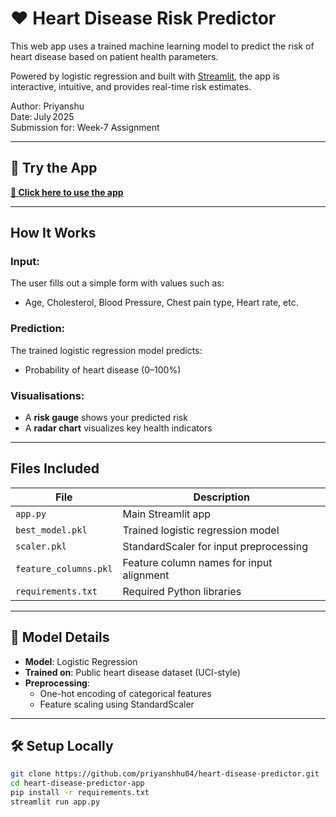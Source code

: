 # ❤️ Heart Disease Risk Predictor

This web app uses a trained machine learning model to predict the risk of heart disease based on patient health parameters.

Powered by logistic regression and built with [Streamlit](https://streamlit.io), the app is interactive, intuitive, and provides real-time risk estimates.

Author: Priyanshu  
Date: July 2025  
Submission for: Week‑7 Assignment

---

## 🚀 Try the App

**[🔗 Click here to use the app](https://heart-disease-predictor-app-csi7.streamlit.app/)**  

---

## How It Works

### Input:
The user fills out a simple form with values such as:
- Age, Cholesterol, Blood Pressure, Chest pain type, Heart rate, etc.

### Prediction:
The trained logistic regression model predicts:
- Probability of heart disease (0–100%)

### Visualisations:
- A **risk gauge** shows your predicted risk
- A **radar chart** visualizes key health indicators

---

## Files Included

| File | Description |
|------|-------------|
| `app.py` | Main Streamlit app |
| `best_model.pkl` | Trained logistic regression model |
| `scaler.pkl` | StandardScaler for input preprocessing |
| `feature_columns.pkl` | Feature column names for input alignment |
| `requirements.txt` | Required Python libraries |

---

## 🧠 Model Details

- **Model**: Logistic Regression
- **Trained on**: Public heart disease dataset (UCI-style)
- **Preprocessing**:
  - One-hot encoding of categorical features
  - Feature scaling using StandardScaler

---

## 🛠️ Setup Locally

```bash
git clone https://github.com/priyanshhu04/heart-disease-predictor.git
cd heart-disease-predictor-app
pip install -r requirements.txt
streamlit run app.py
